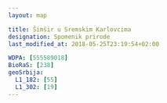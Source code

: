 ```yaml
---
layout: map

title: Šimšir u Sremskim Karlovcima
designation: Spomenik prirode
last_modified_at: 2018-05-25T23:19:54+02:00

WDPA: [555589018]
BioRaS: [238]
geoSrbija:
  L1_182: [55]
  L1_302: [19]
---
```

